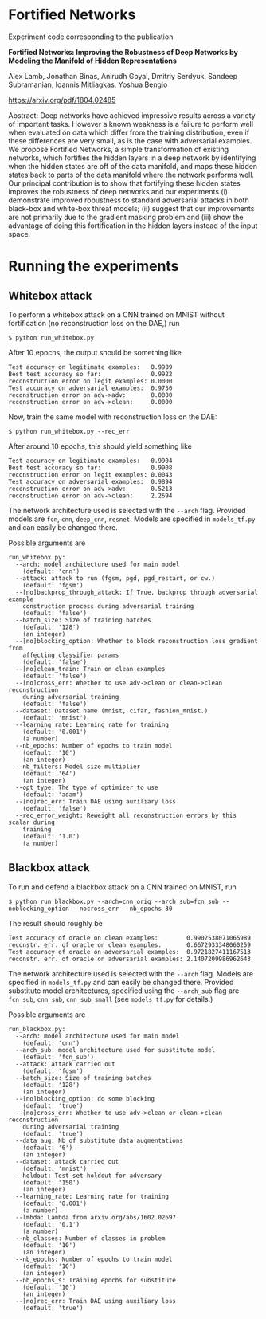 

# Fortified Networks

Experiment code corresponding to the publication

**Fortified Networks: Improving the Robustness of Deep Networks by Modeling the Manifold of Hidden Representations**

Alex Lamb, Jonathan Binas, Anirudh Goyal, Dmitriy Serdyuk, Sandeep Subramanian, Ioannis Mitliagkas, Yoshua Bengio

<https://arxiv.org/pdf/1804.02485>

Abstract: Deep networks have achieved impressive results across a variety of important tasks. However a known weakness is a failure to perform well when evaluated on data which differ from the training distribution, even if these differences are very small, as is the case with adversarial examples. We propose Fortified Networks, a simple transformation of existing networks, which fortifies the hidden layers in a deep network by identifying when the hidden states are off of the data manifold, and maps these hidden states back to parts of the data manifold where the network performs well. Our principal contribution is to show that fortifying these hidden states improves the robustness of deep networks and our experiments (i) demonstrate improved robustness to standard adversarial attacks in both black-box and white-box threat models; (ii) suggest that our improvements are not primarily due to the gradient masking problem and (iii) show the advantage of doing this fortification in the hidden layers instead of the input space.


# Running the experiments

## Whitebox attack

To perform a whitebox attack on a CNN trained on MNIST without fortification (no reconstruction loss on the DAE,) run
```
$ python run_whitebox.py
```

After 10 epochs, the output should be something like
```
Test accuracy on legitimate examples:   0.9909
Best test accuracy so far:              0.9922
reconstruction error on legit examples: 0.0000
Test accuracy on adversarial examples:  0.9730
reconstruction error on adv->adv:       0.0000
reconstruction error on adv->clean:     0.0000
```

Now, train the same model with reconstruction loss on the DAE:
```
$ python run_whitebox.py --rec_err
```

After around 10 epochs, this should yield something like
```
Test accuracy on legitimate examples:   0.9904
Best test accuracy so far:              0.9908
reconstruction error on legit examples: 0.0043
Test accuracy on adversarial examples:  0.9894
reconstruction error on adv->adv:       0.5213
reconstruction error on adv->clean:     2.2694
```

The network architecture used is selected with the `--arch` flag. Provided models are `fcn`, `cnn`, `deep_cnn`, `resnet`. Models are specified in `models_tf.py` and can easily be changed there.


Possible arguments are
```
run_whitebox.py:
  --arch: model architecture used for main model
    (default: 'cnn')
  --attack: attack to run (fgsm, pgd, pgd_restart, or cw.)
    (default: 'fgsm')
  --[no]backprop_through_attack: If True, backprop through adversarial example
    construction process during adversarial training
    (default: 'false')
  --batch_size: Size of training batches
    (default: '128')
    (an integer)
  --[no]blocking_option: Whether to block reconstruction loss gradient from
    affecting classifier params
    (default: 'false')
  --[no]clean_train: Train on clean examples
    (default: 'false')
  --[no]cross_err: Whether to use adv->clean or clean->clean reconstruction
    during adversarial training
    (default: 'false')
  --dataset: Dataset name (mnist, cifar, fashion_mnist.)
    (default: 'mnist')
  --learning_rate: Learning rate for training
    (default: '0.001')
    (a number)
  --nb_epochs: Number of epochs to train model
    (default: '10')
    (an integer)
  --nb_filters: Model size multiplier
    (default: '64')
    (an integer)
  --opt_type: The type of optimizer to use
    (default: 'adam')
  --[no]rec_err: Train DAE using auxiliary loss
    (default: 'false')
  --rec_error_weight: Reweight all reconstruction errors by this scalar during
    training
    (default: '1.0')
    (a number)
```


## Blackbox attack

To run and defend a blackbox attack on a CNN trained on MNIST, run
```
$ python run_blackbox.py --arch=cnn_orig --arch_sub=fcn_sub --noblocking_option --nocross_err --nb_epochs 30
```

The result should roughly be
```
Test accuracy of oracle on clean examples:        0.9902538071065989
reconstr. err. of oracle on clean examples:       0.6672933348060259
Test accuracy of oracle on adversarial examples:  0.9721827411167513
reconstr. err. of oracle on adversarial examples: 2.1407209986962643
```

The network architecture used is selected with the `--arch` flag. Models are specified in `models_tf.py` and can easily be changed there. Provided substitute model architectures, specified using the `--arch_sub` flag are  `fcn_sub`, `cnn_sub`, `cnn_sub_small` (see `models_tf.py` for details.)


Possible arguments are
```
run_blackbox.py:
  --arch: model architecture used for main model
    (default: 'cnn')
  --arch_sub: model architecture used for substitute model
    (default: 'fcn_sub')
  --attack: attack carried out
    (default: 'fgsm')
  --batch_size: Size of training batches
    (default: '128')
    (an integer)
  --[no]blocking_option: do some blocking
    (default: 'true')
  --[no]cross_err: Whether to use adv->clean or clean->clean reconstruction
    during adversarial training
    (default: 'true')
  --data_aug: Nb of substitute data augmentations
    (default: '6')
    (an integer)
  --dataset: attack carried out
    (default: 'mnist')
  --holdout: Test set holdout for adversary
    (default: '150')
    (an integer)
  --learning_rate: Learning rate for training
    (default: '0.001')
    (a number)
  --lmbda: Lambda from arxiv.org/abs/1602.02697
    (default: '0.1')
    (a number)
  --nb_classes: Number of classes in problem
    (default: '10')
    (an integer)
  --nb_epochs: Number of epochs to train model
    (default: '10')
    (an integer)
  --nb_epochs_s: Training epochs for substitute
    (default: '10')
    (an integer)
  --[no]rec_err: Train DAE using auxiliary loss
    (default: 'true')
```

